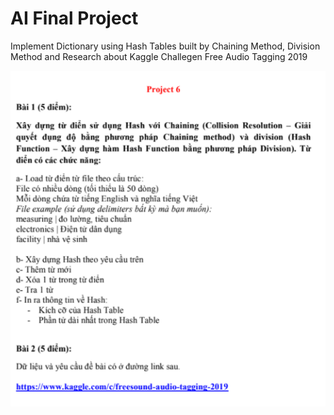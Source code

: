 # AI Final Project
 Implement Dictionary using Hash Tables built by Chaining Method, Division Method and Research about Kaggle Challegen Free Audio Tagging 2019


  ![](requirements.png)
